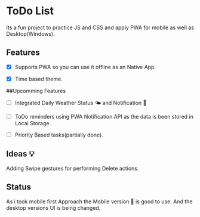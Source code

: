 # ToDo List

Its a fun project to practice JS and CSS and apply PWA for mobile as well as Desktop(Windows).

## Features

- [x] Supports PWA so you can use it offline as an Native App.
- [x] Time based theme. 



##Upcomming Features
- [ ] Integrated Daily Weather Status :sun_behind_small_cloud: and Notification :bell: 
- [ ] ToDo reminders using PWA Notification API as the data is been stored in Local Storage.
- [ ] Priority Based tasks(partially done).


## Ideas :bulb:
Adding Swipe gestures for performing Delete actions.


## Status
As i took mobile first Approach the Mobile version :iphone: is good to use. And the desktop versions UI is being changed.


